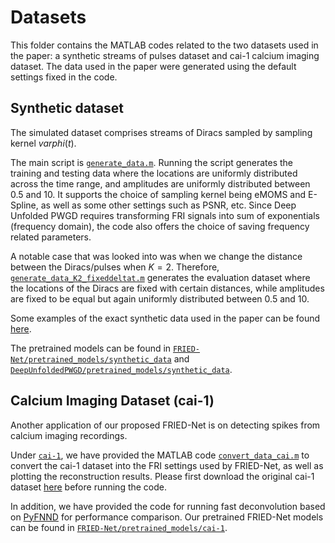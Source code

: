 # Datasets
This folder contains the MATLAB codes related to the two datasets used in the paper: a synthetic streams of pulses dataset and cai-1 calcium imaging dataset. The data used in the paper were generated using the default settings fixed in the code.

## Synthetic dataset
The simulated dataset comprises streams of Diracs sampled by sampling kernel $varphi(t)$. 

The main script is [`generate_data.m`](synthetic_data/generate_data.m). Running the script generates the training and testing data where the locations are uniformly distributed across the time range, and amplitudes are uniformly distributed between 0.5 and 10. It supports the choice of sampling kernel being eMOMS and E-Spline, as well as some other settings such as PSNR, etc. Since Deep Unfolded PWGD requires transforming FRI signals into sum of exponentials (frequency domain), the code also offers the choice of saving frequency related parameters.

A notable case that was looked into was when we change the distance between the Diracs/pulses when $K=2$. Therefore, [`generate_data_K2_fixeddeltat.m`](synthetic_data/generate_data_K2_fixeddeltat.m) generates the evaluation dataset where the locations of the Diracs are fixed with certain distances, while amplitudes are fixed to be equal but again uniformly distributed between 0.5 and 10.

Some examples of the exact synthetic data used in the paper can be found [here](https://drive.google.com/drive/folders/1whT3xE-22EMH-KJBLu2k8XCUK7wECmVf?usp=sharing). 

The pretrained models can be found in [`FRIED-Net/pretrained_models/synthetic_data`](../FRIED-Net/pretrained_models/synthetic_data) and [`DeepUnfoldedPWGD/pretrained_models/synthetic_data`](../DeepUnfoldedPWGD/pretrained_models/synthetic_data).

## Calcium Imaging Dataset (cai-1)
Another application of our proposed FRIED-Net is on detecting spikes from calcium imaging recordings. 

Under [`cai-1`](cai-1), we have provided the MATLAB code [`convert_data_cai.m`](cai-1/convert_data_cai.m) to convert the cai-1 dataset into the FRI settings used by FRIED-Net, as well as plotting the reconstruction results. Please first download the original cai-1 dataset [here](https://crcns.org/data-sets/methods/cai-1) before running the code. 

In addition, we have provided the code for running fast deconvolution based on [PyFNND](https://github.com/alimuldal/PyFNND) for performance comparison. Our pretrained FRIED-Net models can be found in [`FRIED-Net/pretrained_models/cai-1`](../FRIED-Net/pretrained_models/cai-1).
